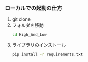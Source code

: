 ### ローカルでの起動の仕方
1. git clone 
1. フォルダを移動
    ```bash
    cd High_And_Low
    ```
1. ライブラリのインストール
    ```bash
    pip install -r requirements.txt
    ```
